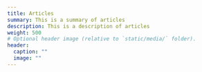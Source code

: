```yaml
---
title: Articles
summary: This is a summary of articles
description: This is a description of articles
weight: 500
# Optional header image (relative to `static/media/` folder).
header:
  caption: ""
  image: ""
---
```

